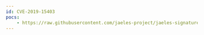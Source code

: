 ```yaml
---
id: CVE-2019-15403
pocs:
    - https://raw.githubusercontent.com/jaeles-project/jaeles-signatures/master/cves/grafana-api-improper-authorization-cve-2019-15043.yaml
---
```

